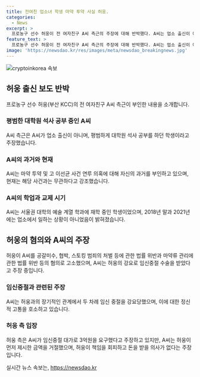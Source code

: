```yaml
---
title: 전여친 업소녀 학생 마약 투약 사실 허웅.
categories:
  - News
excerpt: >
  프로농구 선수 허웅이 전 여자친구 A씨 측근의 주장에 대해 반박했다. A씨는 업소 출신이 아니라면서, 이선균 사건 연루 의혹 및 마약 투약 혐의에 대한 주장을 부인했다. 허웅은 A씨를 공갈미수, 협박, 스토킹 범죄 등의 혐의로 고소하고, A씨는 임신중절을 허웅의 강요로 진행했다고 주장했다. A씨 측은 허웅이 책임을 회피하고 돈을 요구했다는 주장을 했다.
feature_text: >
  프로농구 선수 허웅이 전 여자친구 A씨 측근의 주장에 대해 반박했다. A씨는 업소 출신이 아니라면서, 이선균 사건 연루 의혹 및 마약 투약 혐의에 대한 주장을 부인했다. 허웅은 A씨를 공갈미수, 협박, 스토킹 범죄 등의 혐의로 고소하고, A씨는 임신중절을 허웅의 강요로 진행했다고 주장했다. A씨 측은 허웅이 책임을 회피하고 돈을 요구했다는 주장을 했다.
image: 'https://newsdao.kr/res/images/meta/newsdao_breakingnews.jpg'
---
```


<p><img src="https://newsdao.kr/res/images/meta/newsdao_breakingnews.jpg" alt="cryptoinkorea 속보" /></p>

<h2 data-ke-size="size26">허웅 출신 보도 반박</h2>

<p data-ke-size="size16">프로농구 선수 허웅(부산 KCC)의 전 여자친구 A씨 측근이 부인한 내용을 소개합니다.</p>

<h3>평범한 대학원 석사 공부 중인 A씨</h3>

<p data-ke-size="size16">A씨 측근은 A씨가 업소 출신이 아니며, 평범하게 대학원 석사 공부를 하던 학생이라고 주장했습니다.</p>

<h3>A씨의 과거와 현재</h3>

<p data-ke-size="size16">A씨는 마약 투약 및 고 이선균 사건 연루 의혹에 대해 자신의 과거를 부인하고 있으며, 현재는 해당 사건과는 무관하다고 강조했습니다.</p>

<h3>A씨의 학업과 교제 시기</h3>

<p data-ke-size="size16">A씨는 서울권 대학의 예술 계열 학과에 재학 중인 학생이었으며, 2018년 말과 2021년에는 업소에서 일하는 상황이 아니었음이 밝혀졌습니다.</p>

<h2 data-ke-size="size26">허웅의 혐의와 A씨의 주장</h2>

<p data-ke-size="size16">허웅이 A씨를 공갈미수, 협박, 스토킹 범죄의 처벌 등에 관한 법률 위반과 마약류 관리에 관한 법률 위반 등의 혐의로 고소했으며, A씨는 허웅의 강요로 임신중절 수술을 받았다고 주장 중입니다.</p>

<h3>임신중절과 관련된 주장</h3>

<p data-ke-size="size16">A씨는 허웅과의 장기적인 관계에서 두 차례 임신 중절을 강요당했으며, 이에 대한 정신적 고통을 호소하고 있습니다.</p>

<h3>허웅 측 입장</h3>

<p data-ke-size="size16">허웅 측은 A씨가 임신중절 대가로 3억원을 요구했다고 주장하고 있지만, A씨는 허웅이 먼저 제시한 금액을 거절했으며, 허웅이 책임을 회피하고 돈을 받을 의사가 없다는 주장입니다.</p>
실시간 뉴스 속보는, <a href="https://newsdao.kr" rel="dofollow">https://newsdao.kr</a>



